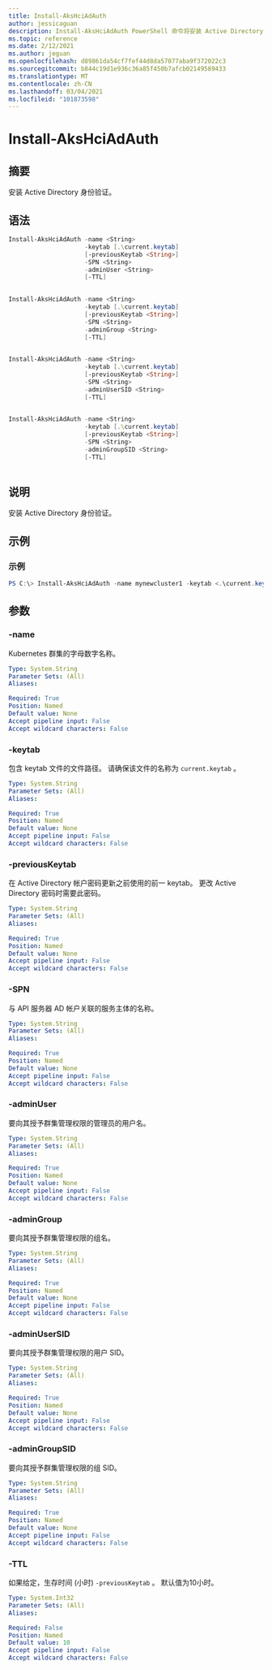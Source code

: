 ```yaml
---
title: Install-AksHciAdAuth
author: jessicaguan
description: Install-AksHciAdAuth PowerShell 命令将安装 Active Directory 身份验证。
ms.topic: reference
ms.date: 2/12/2021
ms.author: jeguan
ms.openlocfilehash: d89861da54cf7fef44d8da57077aba9f372022c3
ms.sourcegitcommit: b844c19d1e936c36a85f450b7afcb02149589433
ms.translationtype: MT
ms.contentlocale: zh-CN
ms.lasthandoff: 03/04/2021
ms.locfileid: "101873598"
---
```

# <a name="install-akshciadauth"></a>Install-AksHciAdAuth

## <a name="synopsis"></a>摘要
安装 Active Directory 身份验证。

## <a name="syntax"></a>语法

```powershell
Install-AksHciAdAuth -name <String>
                     -keytab [.\current.keytab]
                     [-previousKeytab <String>]
                     -SPN <String>
                     -adminUser <String>
                     [-TTL]    
                    
```

```powershell
Install-AksHciAdAuth -name <String>
                     -keytab [.\current.keytab]
                     [-previousKeytab <String>]
                     -SPN <String>
                     -adminGroup <String>    
                     [-TTL]    
                    
```

```powershell
Install-AksHciAdAuth -name <String>
                     -keytab [.\current.keytab]
                     [-previousKeytab <String>]
                     -SPN <String>
                     -adminUserSID <String>
                     [-TTL]    
                    
```

```powershell
Install-AksHciAdAuth -name <String>
                     -keytab [.\current.keytab]
                     [-previousKeytab <String>]
                     -SPN <String>
                     -adminGroupSID <String>    
                     [-TTL]    
                    
```

## <a name="description"></a>说明
安装 Active Directory 身份验证。

## <a name="examples"></a>示例

### <a name="example"></a>示例
```powershell
PS C:\> Install-AksHciAdAuth -name mynewcluster1 -keytab <.\current.keytab> -previousKeytab <.\previous.keytab> -SPN <service/principal@CONTOSO.COM> -adminUser CONTOSO\Bob
```

## <a name="parameters"></a>参数

### <a name="-name"></a>-name
Kubernetes 群集的字母数字名称。

```yaml
Type: System.String
Parameter Sets: (All)
Aliases:

Required: True
Position: Named
Default value: None
Accept pipeline input: False
Accept wildcard characters: False
```

### <a name="-keytab"></a>-keytab
包含 keytab 文件的文件路径。 请确保该文件的名称为 `current.keytab` 。

```yaml
Type: System.String
Parameter Sets: (All)
Aliases:

Required: True
Position: Named
Default value: None
Accept pipeline input: False
Accept wildcard characters: False
```

### <a name="-previouskeytab"></a>-previousKeytab
在 Active Directory 帐户密码更新之前使用的前一 keytab。 更改 Active Directory 密码时需要此密码。

```yaml
Type: System.String
Parameter Sets: (All)
Aliases:

Required: True
Position: Named
Default value: None
Accept pipeline input: False
Accept wildcard characters: False
```

### <a name="-spn"></a>-SPN
与 API 服务器 AD 帐户关联的服务主体的名称。

```yaml
Type: System.String
Parameter Sets: (All)
Aliases:

Required: True
Position: Named
Default value: None
Accept pipeline input: False
Accept wildcard characters: False
```

### <a name="-adminuser"></a>-adminUser
要向其授予群集管理权限的管理员的用户名。

```yaml
Type: System.String
Parameter Sets: (All)
Aliases:

Required: True
Position: Named
Default value: None
Accept pipeline input: False
Accept wildcard characters: False
```

### <a name="-admingroup"></a>-adminGroup
要向其授予群集管理权限的组名。

```yaml
Type: System.String
Parameter Sets: (All)
Aliases:

Required: True
Position: Named
Default value: None
Accept pipeline input: False
Accept wildcard characters: False
```

### <a name="-adminusersid"></a>-adminUserSID
要向其授予群集管理权限的用户 SID。

```yaml
Type: System.String
Parameter Sets: (All)
Aliases:

Required: True
Position: Named
Default value: None
Accept pipeline input: False
Accept wildcard characters: False
```

### <a name="-admingroupsid"></a>-adminGroupSID
要向其授予群集管理权限的组 SID。

```yaml
Type: System.String
Parameter Sets: (All)
Aliases:

Required: True
Position: Named
Default value: None
Accept pipeline input: False
Accept wildcard characters: False
```

### <a name="-ttl"></a>-TTL
如果给定，生存时间 (小时) `-previousKeytab` 。 默认值为10小时。

```yaml
Type: System.Int32
Parameter Sets: (All)
Aliases:

Required: False
Position: Named
Default value: 10
Accept pipeline input: False
Accept wildcard characters: False
```
